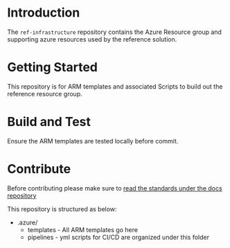 # Introduction 
The `ref-infrastructure` repository contains the Azure Resource group and supporting azure resources used by the reference solution.

# Getting Started
This repository is for ARM templates and associated Scripts to build out the reference resource group.

# Build and Test
Ensure the ARM templates are tested locally before commit.

# Contribute
Before contributing please make sure to [read the standards under the docs repository](https://dev.azure.com/nandun-Corp/reference/_git/docs)

This repository is structured as below:

- .azure/
  - templates - All ARM templates go here
  - pipelines - yml scripts for CI/CD are organized under this folder